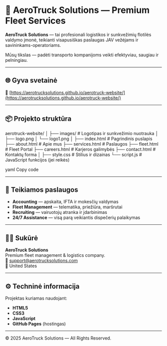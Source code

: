 # 🚛 AeroTruck Solutions — Premium Fleet Services

**AeroTruck Solutions** — tai profesionali logistikos ir sunkvežimių flotilės valdymo įmonė, teikianti visapusiškas paslaugas JAV vežėjams ir savininkams-operatoriams.

Mūsų tikslas — padėti transporto kompanijoms veikti efektyviau, saugiau ir pelningiau.

---

## 🌐 Gyva svetainė

🔗 [https://aerotrucksolutions.github.io/aerotruck-website/](https://aerotrucksolutions.github.io/aerotruck-website/)

---

## 📦 Projekto struktūra

aerotruck-website/
│
├── images/ # Logotipas ir sunkvežimio nuotrauka
│ ├── logo.png
│ └── logo1.png
│
├── index.html # Pagrindinis puslapis
├── about.html # Apie mus
├── services.html # Paslaugos
├── fleet.html # Fleet Portal
├── careers.html # Karjeros galimybės
├── contact.html # Kontaktų forma
│
├── style.css # Stilius ir dizainas
└── script.js # JavaScript funkcijos (jei reikės)

yaml
Copy code

---

## 💼 Teikiamos paslaugos

- **Accounting** — apskaita, IFTA ir mokesčių valdymas  
- **Fleet Management** — telematika, priežiūra, maršrutai  
- **Recruiting** — vairuotojų atranka ir įdarbinimas  
- **24/7 Assistance** — visą parą veikiantis dispečerių palaikymas  

---

## 👨‍💻 Sukūrė

**AeroTruck Solutions**  
Premium fleet management & logistics company.  
📧 support@aerotrucksolutions.com  
📍 United States

---

## ⚙️ Techninė informacija

Projektas kuriamas naudojant:
- **HTML5**
- **CSS3**
- **JavaScript**
- **GitHub Pages** (hostingas)

---

© 2025 AeroTruck Solutions — All Rights Reserved.
